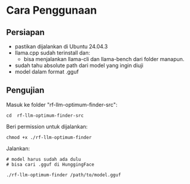 # Cara Penggunaan

## Persiapan

- pastikan dijalankan di Ubuntu 24.04.3
- llama.cpp sudah terinstall dan:
    - bisa menjalankan llama-cli dan llama-bench dari folder manapun.
- sudah tahu absolute path dari model yang ingin diuji
- model dalam format .gguf

## Pengujian

Masuk ke folder "rf-llm-optimum-finder-src":

```
cd  rf-llm-optimum-finder-src
```

Beri permission untuk dijalankan:

```
chmod +x ./rf-llm-optimum-finder
```

Jalankan:

```
# model harus sudah ada dulu
# bisa cari .gguf di HunggingFace

./rf-llm-optimum-finder /path/to/model.gguf
```